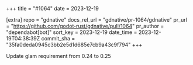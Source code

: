 +++
title = "#1064"
date = 2023-12-19

[extra]
repo = "gdnative"
docs_rel_url = "gdnative/pr-1064/gdnative"
pr_url = "https://github.com/godot-rust/gdnative/pull/1064"
pr_author = "dependabot[bot]"
sort_key = 2023-12-19
date_time = 2023-12-19T04:38:39Z
commit_sha = "35fa0deda0945c3bb2e5d1d685e7cb9a43c9f794"
+++

Update glam requirement from 0.24 to 0.25
